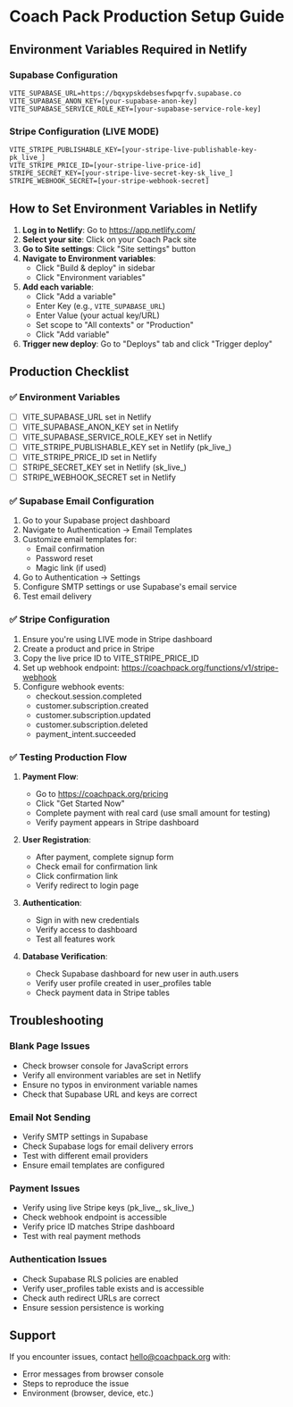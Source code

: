 # Coach Pack Production Setup Guide

## Environment Variables Required in Netlify

### Supabase Configuration
```
VITE_SUPABASE_URL=https://bqxypskdebsesfwpqrfv.supabase.co
VITE_SUPABASE_ANON_KEY=[your-supabase-anon-key]
VITE_SUPABASE_SERVICE_ROLE_KEY=[your-supabase-service-role-key]
```

### Stripe Configuration (LIVE MODE)
```
VITE_STRIPE_PUBLISHABLE_KEY=[your-stripe-live-publishable-key-pk_live_]
VITE_STRIPE_PRICE_ID=[your-stripe-live-price-id]
STRIPE_SECRET_KEY=[your-stripe-live-secret-key-sk_live_]
STRIPE_WEBHOOK_SECRET=[your-stripe-webhook-secret]
```

## How to Set Environment Variables in Netlify

1. **Log in to Netlify**: Go to https://app.netlify.com/
2. **Select your site**: Click on your Coach Pack site
3. **Go to Site settings**: Click "Site settings" button
4. **Navigate to Environment variables**: 
   - Click "Build & deploy" in sidebar
   - Click "Environment variables"
5. **Add each variable**:
   - Click "Add a variable"
   - Enter Key (e.g., `VITE_SUPABASE_URL`)
   - Enter Value (your actual key/URL)
   - Set scope to "All contexts" or "Production"
   - Click "Add variable"
6. **Trigger new deploy**: Go to "Deploys" tab and click "Trigger deploy"

## Production Checklist

### ✅ Environment Variables
- [ ] VITE_SUPABASE_URL set in Netlify
- [ ] VITE_SUPABASE_ANON_KEY set in Netlify
- [ ] VITE_SUPABASE_SERVICE_ROLE_KEY set in Netlify
- [ ] VITE_STRIPE_PUBLISHABLE_KEY set in Netlify (pk_live_)
- [ ] VITE_STRIPE_PRICE_ID set in Netlify
- [ ] STRIPE_SECRET_KEY set in Netlify (sk_live_)
- [ ] STRIPE_WEBHOOK_SECRET set in Netlify

### ✅ Supabase Email Configuration
1. Go to your Supabase project dashboard
2. Navigate to Authentication → Email Templates
3. Customize email templates for:
   - Email confirmation
   - Password reset
   - Magic link (if used)
4. Go to Authentication → Settings
5. Configure SMTP settings or use Supabase's email service
6. Test email delivery

### ✅ Stripe Configuration
1. Ensure you're using LIVE mode in Stripe dashboard
2. Create a product and price in Stripe
3. Copy the live price ID to VITE_STRIPE_PRICE_ID
4. Set up webhook endpoint: https://coachpack.org/functions/v1/stripe-webhook
5. Configure webhook events:
   - checkout.session.completed
   - customer.subscription.created
   - customer.subscription.updated
   - customer.subscription.deleted
   - payment_intent.succeeded

### ✅ Testing Production Flow
1. **Payment Flow**:
   - Go to https://coachpack.org/pricing
   - Click "Get Started Now"
   - Complete payment with real card (use small amount for testing)
   - Verify payment appears in Stripe dashboard

2. **User Registration**:
   - After payment, complete signup form
   - Check email for confirmation link
   - Click confirmation link
   - Verify redirect to login page

3. **Authentication**:
   - Sign in with new credentials
   - Verify access to dashboard
   - Test all features work

4. **Database Verification**:
   - Check Supabase dashboard for new user in auth.users
   - Verify user profile created in user_profiles table
   - Check payment data in Stripe tables

## Troubleshooting

### Blank Page Issues
- Check browser console for JavaScript errors
- Verify all environment variables are set in Netlify
- Ensure no typos in environment variable names
- Check that Supabase URL and keys are correct

### Email Not Sending
- Verify SMTP settings in Supabase
- Check Supabase logs for email delivery errors
- Test with different email providers
- Ensure email templates are configured

### Payment Issues
- Verify using live Stripe keys (pk_live_, sk_live_)
- Check webhook endpoint is accessible
- Verify price ID matches Stripe dashboard
- Test with real payment methods

### Authentication Issues
- Check Supabase RLS policies are enabled
- Verify user_profiles table exists and is accessible
- Check auth redirect URLs are correct
- Ensure session persistence is working

## Support
If you encounter issues, contact hello@coachpack.org with:
- Error messages from browser console
- Steps to reproduce the issue
- Environment (browser, device, etc.)